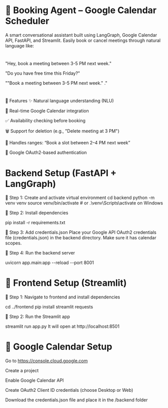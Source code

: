 #  📅 Booking Agent – Google Calendar Scheduler


A smart conversational assistant built using LangGraph, Google Calendar API, FastAPI, and Streamlit. Easily book or cancel meetings through natural language like:
#
"Hey, book a meeting between 3-5 PM next week."

"Do you have free time this Friday?"

""Book a meeting between 3-5 PM next week."
."

#
🧠 Features
✨ Natural language understanding (NLU)

📅 Real-time Google Calendar integration

✅ Availability checking before booking

🗑️ Support for deletion (e.g., "Delete meeting at 3 PM")

📆 Handles ranges: “Book a slot between 2–4 PM next week”

🔐 Google OAuth2-based authentication

#

# Backend Setup (FastAPI + LangGraph)
📍 Step 1: Create and activate virtual environment
cd backend
python -m venv venv
source venv/bin/activate  # or .\venv\Scripts\activate on Windows


📍 Step 2: Install dependencies

pip install -r requirements.txt


📍 Step 3: Add credentials.json
Place your Google API OAuth2 credentials file (credentials.json) in the backend directory. Make sure it has calendar scopes.

📍 Step 4: Run the backend server

uvicorn app.main:app --reload --port 8001


# 🎨 Frontend Setup (Streamlit)
📍 Step 1: Navigate to frontend and install dependencies

cd ../frontend
pip install streamlit requests

📍 Step 2: Run the Streamlit app

streamlit run app.py
It will open at http://localhost:8501

#


# 🔐 Google Calendar Setup
Go to https://console.cloud.google.com

Create a project

Enable Google Calendar API

Create OAuth2 Client ID credentials (choose Desktop or Web)

Download the credentials.json file and place it in the /backend folder
